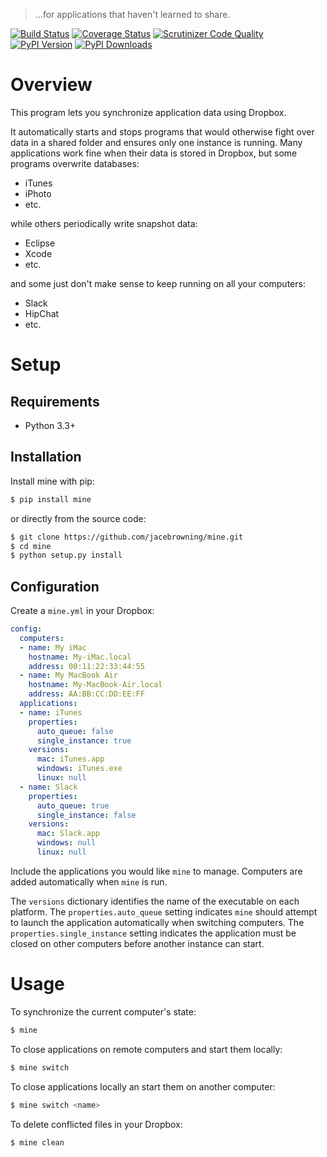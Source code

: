 >...for applications that haven't learned to share.

[![Build Status](http://img.shields.io/travis/jacebrowning/mine/master.svg)](https://travis-ci.org/jacebrowning/mine)
[![Coverage Status](http://img.shields.io/coveralls/jacebrowning/mine/master.svg)](https://coveralls.io/r/jacebrowning/mine)
[![Scrutinizer Code Quality](http://img.shields.io/scrutinizer/g/jacebrowning/mine.svg)](https://scrutinizer-ci.com/g/jacebrowning/mine/?branch=master)
[![PyPI Version](http://img.shields.io/pypi/v/mine.svg)](https://pypi.python.org/pypi/mine)
[![PyPI Downloads](http://img.shields.io/pypi/dm/mine.svg)](https://pypi.python.org/pypi/mine)

# Overview

This program lets you synchronize application data using Dropbox.

It automatically starts and stops programs that would otherwise fight over data in a shared folder and ensures only one instance is running.  Many applications work fine when their data is stored in Dropbox, but some programs overwrite databases:

* iTunes
* iPhoto
* etc.

while others periodically write snapshot data:

* Eclipse
* Xcode
* etc.

and some just don't make sense to keep running on all your computers:

* Slack
* HipChat
* etc.

# Setup

## Requirements

* Python 3.3+

## Installation

Install mine with pip:

```sh
$ pip install mine
```

or directly from the source code:

```sh
$ git clone https://github.com/jacebrowning/mine.git
$ cd mine
$ python setup.py install
```

## Configuration

Create a `mine.yml` in your Dropbox:

```yml
config:
  computers:
  - name: My iMac
    hostname: My-iMac.local
    address: 00:11:22:33:44:55
  - name: My MacBook Air
    hostname: My-MacBook-Air.local
    address: AA:BB:CC:DD:EE:FF
  applications:
  - name: iTunes
    properties:
      auto_queue: false
      single_instance: true
    versions:
      mac: iTunes.app
      windows: iTunes.exe
      linux: null
  - name: Slack
    properties:
      auto_queue: true
      single_instance: false
    versions:
      mac: Slack.app
      windows: null
      linux: null
```

Include the applications you would like `mine` to manage. Computers are added automatically when `mine` is run.

The `versions` dictionary identifies the name of the executable on each platform. The `properties.auto_queue` setting indicates `mine` should attempt to launch the application automatically when switching computers. The `properties.single_instance` setting indicates the application must be closed on other computers before another instance can start.

# Usage

To synchronize the current computer's state:

```sh
$ mine
```

To close applications on remote computers and start them locally:

```sh
$ mine switch
```

To close applications locally an start them on another computer:

```sh
$ mine switch <name>
```

To delete conflicted files in your Dropbox:

```sh
$ mine clean
```

